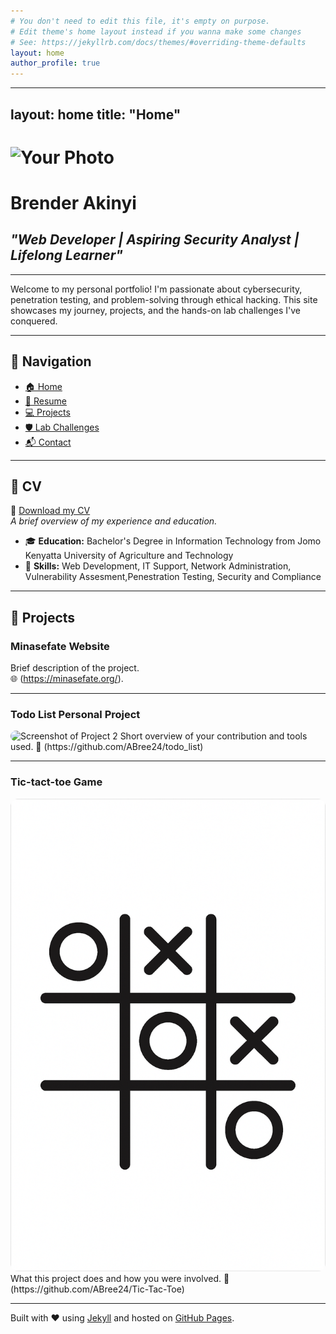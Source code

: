 ```yaml
---
# You don't need to edit this file, it's empty on purpose.
# Edit theme's home layout instead if you wanna make some changes
# See: https://jekyllrb.com/docs/themes/#overriding-theme-defaults
layout: home
author_profile: true
---
```

---
layout: home
title: "Home"
---
# ![Your Photo](assets/images/profile.jpg)  
# **Brender Akinyi**  
## _"Web Developer | Aspiring Security Analyst | Lifelong Learner"_

---

Welcome to my personal portfolio! I'm passionate about cybersecurity, penetration testing, and problem-solving through ethical hacking. This site showcases my journey, projects, and the hands-on lab challenges I've conquered.

---

## 🔗 **Navigation**
- [🏠 Home](index.md)
- [📄 Resume](resume.md)
- [💻 Projects](projects.md)
- [🛡️ Lab Challenges](lab_challenges.md)
- [📬 Contact](contact.md)

---


## 📄 CV

📄 [Download my CV](assets/cv.pdf)  
*A brief overview of my experience and education.*

- 🎓 **Education:** Bachelor's Degree in Information Technology from Jomo Kenyatta University of Agriculture and Technology
- 🧠 **Skills:** Web Development, IT Support, Network Administration, Vulnerability Assesment,Penestration Testing, Security and Compliance

---

## 💼 Projects

### Minasefate Website
Brief description of the project.  
🌐 (https://minasefate.org/).

---

### Todo List Personal Project
<img src="/assets/images/project2.png" alt="Screenshot of Project 2" style="max-width: 100%; height: auto; border-radius: 12px;" />
Short overview of your contribution and tools used.  
🔗 (https://github.com/ABree24/todo_list)

---

### Tic-tact-toe Game
<img src="/assets/images/20250610_1739_Tic-Tac-Toe%20Icon_simple_compose_01jxd4cr6bf9ea4n5hsadr8zny.png" alt="Animated GIF of Project 3" style="max-width: 100%; height: auto; border-radius: 12px;" />
What this project does and how you were involved.  
🔗 (https://github.com/ABree24/Tic-Tac-Toe)

---




Built with ❤️ using [Jekyll](https://jekyllrb.com) and hosted on [GitHub Pages](https://pages.github.com).
